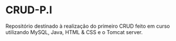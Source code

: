 # CRUD-P.I

Repositório destinado à realização do primeiro CRUD feito em curso utilizando MySQL, Java, HTML & CSS e o Tomcat server.
